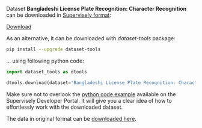 Dataset **Bangladeshi License Plate Recognition: Character Recognition** can be downloaded in [Supervisely format](https://developer.supervisely.com/api-references/supervisely-annotation-json-format):

 [Download](https://assets.supervisely.com/remote/eyJsaW5rIjogImZzOi8vYXNzZXRzLzI4NDZfQmFuZ2xhZGVzaGkgTGljZW5zZSBQbGF0ZSBSZWNvZ25pdGlvbjogQ2hhcmFjdGVyIFJlY29nbml0aW9uL2JhbmdsYWRlc2hpLWxpY2Vuc2UtcGxhdGUtcmVjb2duaXRpb246LWNoYXJhY3Rlci1yZWNvZ25pdGlvbi1EYXRhc2V0TmluamEudGFyIiwgInNpZyI6ICI5cUxINm5MWWNUbWRkQWE4TnhXVzhjSWdiUjg0WnBpUHBMYVBLNmNqQlRrPSJ9)

As an alternative, it can be downloaded with *dataset-tools* package:
``` bash
pip install --upgrade dataset-tools
```

... using following python code:
``` python
import dataset_tools as dtools

dtools.download(dataset='Bangladeshi License Plate Recognition: Character Recognition', dst_dir='~/dataset-ninja/')
```
Make sure not to overlook the [python code example](https://developer.supervisely.com/getting-started/python-sdk-tutorials/iterate-over-a-local-project) available on the Supervisely Developer Portal. It will give you a clear idea of how to effortlessly work with the downloaded dataset.

The data in original format can be [downloaded here](https://www.kaggle.com/datasets/syednahinhossain/bangladeshi-license-plate-recognition-dataset/).